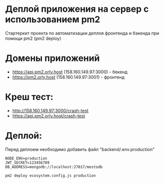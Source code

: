 # Деплой приложения на сервер с использованием pm2

Стартеркит проекта по автоматизации деплоя фронтенда и бэкенда при помощи pm2 (pm2 deploy)

# Домены приложений

- https://api.pm2.orly.host (158.160.149.97:3000) - бекенд
- https://pm2.orly.host (158.160.149.97:3001) - фронтенд

# Креш тест:
- http://158.160.149.97:3000/crash-test
- https://api.pm2.orly.host/crash-test

# Деплой:
Перед деплоем необходимо добавить файл "backend/.env.production"
```
NODE_ENV=production
JWT_SECRET=123456789
DB_ADDRESS=mongodb://localhost:27017/mestodb
```
```
pm2 deploy ecosystem.config.js production
```
